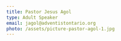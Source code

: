 ```yaml
---
title: Pastor Jesus Agol
type: Adult Speaker
email: jagol@adventistontario.org
photo: /assets/picture-pastor-agol-1.jpg
---
```


